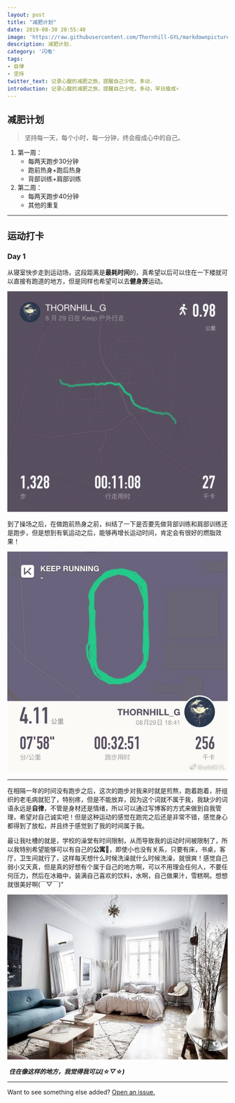 ```yaml
---
layout: post
title: "减肥计划"
date: 2019-08-30 20:55:40
image: 'https://raw.githubusercontent.com/Thornhill-GYL/markdownpicture/master/SPORT.jpg'
description: 减肥计划.
category: '闪电'
tags:
- 自律
- 坚持
twitter_text: 记录心酸的减肥之旅，提醒自己少吃，多动.
introduction: 记录心酸的减肥之旅，提醒自己少吃，多动，早日瘦成⚡
---
```


## 减肥计划

>坚持每一天，每个小时，每一分钟，终会瘦成心中的自己。

1. 第一周：
   - 每两天跑步30分钟
   - 跑前热身+跑后热身
   - 背部训练+肩部训练
2. 第二周：
   - 每两天跑步40分钟
   - 其他的重复

-----



## 运动打卡

### Day 1

​       从寝室快步走到运动场，这段距离是**最耗时间**的，真希望以后可以住在一下楼就可以直接有跑道的地方，但是同样也希望可以去**健身房**运动。

![](https://raw.githubusercontent.com/Thornhill-GYL/markdownpicture/master/%E8%BF%90%E5%8A%A81.JPG)

​        到了操场之后，在做跑前热身之前，纠结了一下是否要先做背部训练和肩部训练还是跑步，但是想到有氧运动之后，能够再增长运动时间，肯定会有很好的燃脂效果！

![](https://raw.githubusercontent.com/Thornhill-GYL/markdownpicture/master/%E8%BF%90%E5%8A%A82.JPG)

-------

​       在相隔一年的时间没有跑步之后，这次的跑步对我来时就是煎熬，跑着跑着，肝组织的老毛病就犯了，特别疼，但是不能放弃，因为这个词就不属于我，我缺少的词语永远是**自律**，不管是身材还是情绪，所以可以通过写博客的方式来做到自我管理，希望对自己诚实吧！但是这种运动的感觉在跑完之后还是非常不错，感觉身心都得到了放松，并且终于感觉到了我的时间属于我。

​        最让我吐槽的就是，学校的澡堂有时间限制，从而导致我的运动时间被限制了，所以我特别希望能够可以有自己的**公寓**🏡，即使小也没有关系，只要有床，书桌，客厅，卫生间就行了，这样每天想什么时候洗澡就什么时候洗澡，就很爽！感觉自己弱小又天真，但是真的好想有个属于自己的地方啊，可以不用理会任何人，不要任何压力，然后在冰箱中，装满自己喜欢的饮料，水啊，自己做果汁，雪糕啊。想想就很美好啊(￣▽￣)"

![](https://raw.githubusercontent.com/Thornhill-GYL/markdownpicture/master/apart.jpg)



​     ***住在像这样的地方，我觉得我可以(☆▽☆)***



-----

Want to see something else added? <a href="https://github.com/poole/poole/issues/new">Open an issue.</a>











